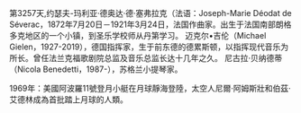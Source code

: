 第3257天,约瑟夫-玛利亚·德奥达·德·塞弗拉克（法语：Joseph-Marie Déodat de Séverac，1872年7月20日－1921年3月24日，法国作曲家。出生于法国南部朗格多克地区的一个小镇，到圣乐学校师从丹第学习。
迈克尔•吉伦（Michael Gielen，1927-2019），德国指挥家，生于前东德的德累斯顿，以指挥现代音乐为所长。曾任法兰克福歌剧院总监及音乐总监长达十几年之久。
尼古拉·贝纳德蒂（Nicola Benedetti，1987-），苏格兰小提琴家。

1969年：美國阿波羅11號登月小艇在月球靜海登陸，太空人尼爾·阿姆斯壯和伯茲·艾德林成為首批踏上月球的人類。